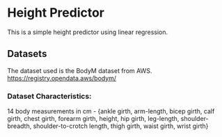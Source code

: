 # Height Predictor

This is a simple height predictor using linear regression.

## Datasets

The dataset used is the BodyM dataset from AWS. https://registry.opendata.aws/bodym/

### Dataset Characteristics:

14 body measurements in cm - {ankle girth, arm-length, bicep girth, calf girth, chest girth, forearm girth, height, hip girth, leg-length, shoulder-breadth, shoulder-to-crotch length, thigh girth, waist girth, wrist girth}
